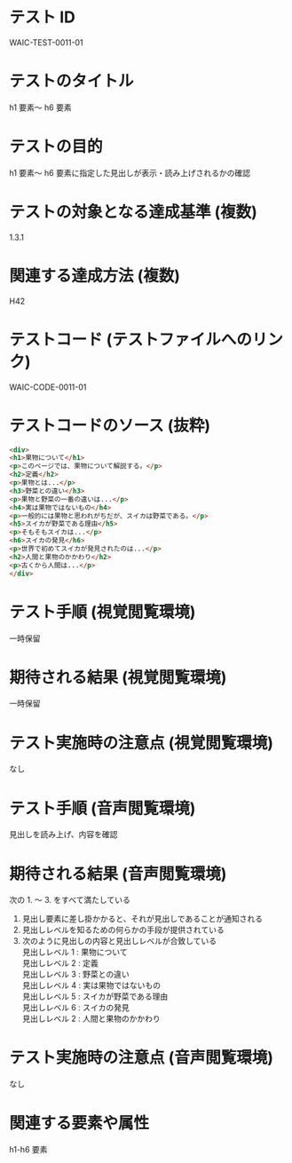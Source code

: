 

# テスト ID
WAIC-TEST-0011-01

# テストのタイトル
h1 要素〜 h6 要素

# テストの目的
h1 要素〜 h6 要素に指定した見出しが表示・読み上げされるかの確認

# テストの対象となる達成基準 (複数)
1.3.1

# 関連する達成方法 (複数)
H42

# テストコード (テストファイルへのリンク)
WAIC-CODE-0011-01

# テストコードのソース (抜粋)
```html
<div>
<h1>果物について</h1>
<p>このページでは、果物について解説する。</p>
<h2>定義</h2>
<p>果物とは...</p>
<h3>野菜との違い</h3>
<p>果物と野菜の一番の違いは...</p>
<h4>実は果物ではないもの</h4>
<p>一般的には果物と思われがちだが、スイカは野菜である。</p>
<h5>スイカが野菜である理由</h5>
<p>そもそもスイカは...</p>
<h6>スイカの発見</h6>
<p>世界で初めてスイカが発見されたのは...</p>
<h2>人間と果物のかかわり</h2>
<p>古くから人間は...</p>
</div>

```
# テスト手順 (視覚閲覧環境)
一時保留

# 期待される結果 (視覚閲覧環境)
一時保留

# テスト実施時の注意点 (視覚閲覧環境)
なし

# テスト手順 (音声閲覧環境)
見出しを読み上げ、内容を確認

# 期待される結果 (音声閲覧環境)
次の 1. 〜 3. をすべて満たしている
1. 見出し要素に差し掛かかると、それが見出しであることが通知される 
2. 見出しレベルを知るための何らかの手段が提供されている 
3. 次のように見出しの内容と見出しレベルが合致している    
見出しレベル 1 : 果物について    
見出しレベル 2 : 定義    
見出しレベル 3 : 野菜との違い    
見出しレベル 4 : 実は果物ではないもの    
見出しレベル 5 : スイカが野菜である理由    
見出しレベル 6 : スイカの発見    
見出しレベル 2 : 人間と果物のかかわり

# テスト実施時の注意点 (音声閲覧環境)
なし

# 関連する要素や属性
h1-h6 要素


